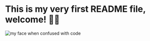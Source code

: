 # This is my very first README file, welcome! 👋🏾

<picture>
  <source media="(prefers-color-scheme: dark)" srcset="https://pyxis.nymag.com/v1/imgs/5ff/9bc/6098962edd260c49d52d4b2b58d4df0b62-13-miles-morales-lede.2x.rhorizontal.w700.jpg">
  <img alt="my face when confused with code" src="https://pyxis.nymag.com/v1/imgs/5ff/9bc/6098962edd260c49d52d4b2b58d4df0b62-13-miles-morales-lede.2x.rhorizontal.w700.jpg">
</picture>
